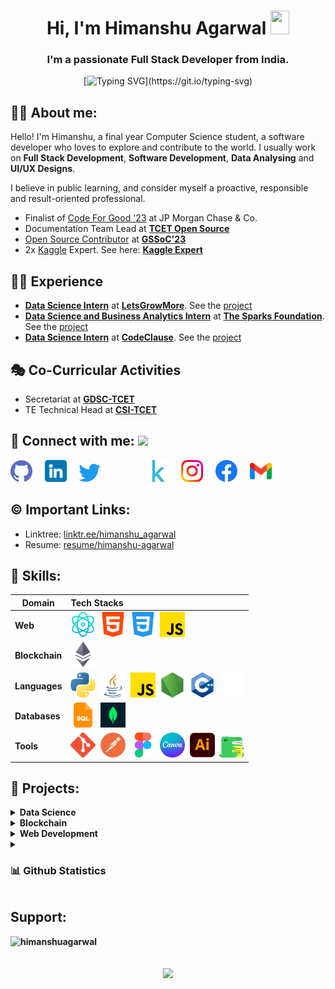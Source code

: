 <h1 align = "center"> Hi, I'm Himanshu Agarwal <img src="https://raw.githubusercontent.com/MartinHeinz/MartinHeinz/master/wave.gif" width="30px" height="38"></h1>
<h3 align="center">I'm a passionate Full Stack Developer from India.</h3>
<div align="center">

[![Typing SVG](https://readme-typing-svg.demolab.com?font=Fira+Code&size=22&pause=200&color=F70000&center=true&vCenter=true&width=470&lines=Hey!+It's+Himanshu+Agarwal;I'm+a+Software+Developer.;MERN+Stack+Developer;%E2%9D%A4%EF%B8%8F+Data+Analyst+%7C+Python+Developer;)](https://git.io/typing-svg)
</div>
  
##  🙋‍♂️ About me:

Hello! I'm Himanshu, a final year Computer Science student, a software developer who loves to explore and contribute to the world.
I usually work on **Full Stack Development**, **Software Development**, **Data Analysing** and **UI/UX Designs**.

I believe in public learning, and consider myself a proactive, responsible and result-oriented professional. 

- Finalist of [Code For Good '23](https://www.linkedin.com/feed/update/urn:li:activity:7084205337221734400/) at JP Morgan Chase & Co.
- Documentation Team Lead at **[TCET Open Source](https://opensource.tcetmumbai.in/)**
- [Open Source Contributor](https://www.linkedin.com/posts/agarwal-himanshu_connections-girlscriptsummerofcode-gssoc-activity-7063382878356684800-6UyV?utm_source=share&utm_medium=member_desktop) at **[GSSoC'23](https://gssoc.girlscript.tech/)**
- 2x [Kaggle](https://www.kaggle.com/) Expert. See here: **[Kaggle Expert](https://www.kaggle.com/hiimanshuagarwal)**


##  👨‍💻 Experience

- **[Data Science Intern](https://drive.google.com/file/d/1PWHhJqs_bZ05yxPs4qEnbiSw2OMWQUzy/view?usp=share_link)** at **[LetsGrowMore](https://letsgrowmore.in/)**. See the [project](https://github.com/himanshu-03/LGMVIP-DataScience)
- **[Data Science and Business Analytics Intern](https://drive.google.com/file/d/1nFCMda1bdLjNZUE_Wc7gBtDdwtULj-i8/view?usp=sharing)** at **[The Sparks Foundation](https://www.thesparksfoundationsingapore.org/)**. See the [project](https://github.com/himanshu-03/Exploratory-Data-Analysis-IPL)
- **[Data Science Intern](https://drive.google.com/file/d/1xnRnI0V5B_hLzi1nXBbrkv-TshLG-sqo/view?usp=share_link)** at **[CodeClause](https://internship.codeclause.com/)**. See the [project](https://github.com/himanshu-03/CC-NOV-DATA_SCIENCE)

## 🎭 Co-Curricular Activities

- Secretariat at **[GDSC-TCET](https://www.dsctcet.tech/)**
- TE Technical Head at **[CSI-TCET](https://tcetcsi.github.io/tcetcsi/index.html)**


  
## 🔗 Connect with me: <a href="https://gifyu.com/image/Zy2f"><img src="https://github.com/milaan9/milaan9/blob/main/Handshake.gif" width="50px"></a>
</h3> 
    <a href="https://www.github.com/himanshu-03" target="_blank" rel="noreferrer"><img alt="Github" width="35px" src="./assets/socials/github.png"></a> &nbsp&nbsp&nbsp
    <a href="https://www.linkedin.com/in/agarwal-himanshu" target="_blank"><img alt="LinkedIn" width="35px" src="./assets/socials/linkedin.png"></a> &nbsp&nbsp&nbsp
    <a href="https://twitter.com/hiimanshu_03" target="_blank"><img alt="Threads" width="35px" src="./assets/socials/twitter.webp"></a> &nbsp&nbsp&nbsp
    <a href="https://www.threads.net/@_._hiimanshu_._" target="_blank"><img alt="Threads" width="35px" src="./assets/socials/threads.png"></a> &nbsp&nbsp&nbsp
     <a href="https://www.kaggle.com/hiimanshuagarwal" target="_blank"><img alt="Kaggle" width="35px" src="./assets/socials/kaggle.png"></a> &nbsp&nbsp&nbsp
    <a href="https://www.instagram.com/_._hiimanshu_._" target="_blank"><img alt="Instagram" width="35px" src="./assets/socials/instagram.png"></a> &nbsp&nbsp&nbsp
    <a href="https://www.facebook.com/profile.php?id=100089528615302" target="_blank"><img alt="Facebook" width="35px" src="./assets/socials/facebook.svg"></a> &nbsp&nbsp&nbsp
    <a href="mailto:himanshuaaagarwal2002@gmail.com" target="_blank"><img alt="Gmail" width="35px" src="./assets/socials/gmail.png"></a>&nbsp&nbsp&nbsp   
</p> 


## ©️ Important Links:

- Linktree: [linktr.ee/himanshu_agarwal](https://linktr.ee/himanshu_agarwal)
- Resume: [resume/himanshu-agarwal](https://drive.google.com/file/d/1WZZb2UPaz6kMUDvkXwKLTUPwId_nlMQj/view?usp=drive_link)


## 🚀 Skills:
Domain | Tech Stacks
-------- | :-------
**Web** | <img src="./assets/skills/reactjs.png" width="40px">&nbsp;&nbsp;<img src="./assets/skills/html.png" width="40px">&nbsp;&nbsp;<img src="./assets/skills/css.png" width="40px">&nbsp;&nbsp;<img src="./assets/skills/js.png" width="40px">
**Blockchain** | <img src="./assets/skills/eth.png" width="40px">
**Languages** | <img src="./assets/skills/python.png" width="40px">&nbsp;&nbsp;<img src="./assets/skills/java.png" width="40px">&nbsp;&nbsp;<img src="./assets/skills/js.png" width="40px">&nbsp;&nbsp;<img src="./assets/skills/nodejs.png" width="40px">&nbsp;&nbsp;<img src="./assets/skills/c%2B%2B.png" width="40px">&nbsp;&nbsp;<img src="./assets/skills/markdown.png" width="40px">
**Databases** | <img src="./assets/skills/sql.png" width="40px">&nbsp;&nbsp;<img src="./assets/skills/mongodb.webp" width="40px">
**Tools** | <img src="./assets/skills/git.png" width="40px">&nbsp;&nbsp;<img src="./assets/skills/postman.png" width="40px">&nbsp;&nbsp;<img src="./assets/skills/figma.png" width="40px">&nbsp;&nbsp;<img src="./assets/skills/canva.png" width="40px">&nbsp;&nbsp;<img src="./assets/skills/adobeillustrator.png" width="40px">&nbsp;&nbsp;<img src="./assets/skills/docusaurus.svg" width="40px">


## 🔭 Projects:
<!-- Data Science -->
<details>
  <summary><b>Data Science<b></summary>
  <br/>
    
Project Name | Tech Stack | Source Code | Dataset
------- | :---------: | :--------: | :--------:
Flight Price Prediction | Python, Flask | [Repo](https://github.com/himanshu-03/Flight-Prediction-System) | [Kaggle](https://www.kaggle.com/datasets/jillanisofttech/flight-price-prediction-dataset)
Customer Churn Prediction | Python | [Repo](https://github.com/himanshu-03/CC-NOV-DATA_SCIENCE/tree/main/TASK1-Customer_Churn_Prediction), [Kaggle](https://www.kaggle.com/code/hiimanshuagarwal/customer-churn-prediction) | [Kaggle](https://www.kaggle.com/datasets/hiimanshuagarwal/predictive-maintenance-dataset)
Covid Analysis | Python | [Repo](https://github.com/himanshu-03/CC-NOV-DATA_SCIENCE/tree/main/TASK2-Covid_Analysis), [Kaggle](https://www.kaggle.com/code/hiimanshuagarwal/covid-analysis) | [Kaggle](https://www.kaggle.com/datasets/sudalairajkumar/covid19-in-india)
Exploratory Data Analysis - IPL | Python | [Repo](https://github.com/himanshu-03/Exploratory-Data-Analysis-IPL), [Kaggle](https://www.kaggle.com/code/hiimanshuagarwal/exploratory-data-analysis-sports) | [Kaggle](https://www.kaggle.com/datasets/hiimanshuagarwal/ipl-dataset-2008-2020)
IRIS Flower Classification | Python | [Repo](https://github.com/himanshu-03/LGMVIP-DataScience/tree/main/TASK1_IRIS_Flower_Classification) | Iris Dataset
Stock Market Prediction using LSTM | Python | [Repo](https://github.com/himanshu-03/LGMVIP-DataScience/tree/main/TASK2_Stock_Market_Prediction_LSTM), [Kaggle](https://www.kaggle.com/code/hiimanshuagarwal/stock-market-price-prediction-using-lstm) | [Kaggle](https://www.kaggle.com/datasets/hiimanshuagarwal/nse-tataglobal)
Exploratory Data Analysis on Dataset Terrorism | Python | [Repo](https://github.com/himanshu-03/Power-BI-Analysis-on-Terrorism) | [Kaggle](https://www.kaggle.com/datasets/START-UMD/gtd)
Prediction using Decision Tree Algorithm | Python | [Repo](https://github.com/himanshu-03/LGMVIP-DataScience/tree/main/TASK4_Prediction_using_Decision_Tree_Algorithm) | Iris dataset
Device Failure Analysis | Python | [Repo](https://github.com/himanshu-03/Device-Failure-Analysis) | [Kaggle](https://www.kaggle.com/datasets/hiimanshuagarwal/predictive-maintenance-dataset)
Effective Targetting of Advertisments | Python | [Repo](https://github.com/himanshu-03/Effective-Targetting-of-Advertisments) | [Kaggle](https://www.kaggle.com/datasets/hiimanshuagarwal/advertising-ef)
</details>


<details>
 <summary><b>Blockchain</b></summary>
  <br/>
  
Project Name | Tech Stack | Source Code 
------- | :---------: | :--------: 
The Mutant Planets - NFT | Javascript | [Repo](https://github.com/himanshu-03/NFT-The-Mutant-Planets)
</details>
    
<details>
 <summary><b>Web Development</b></summary>
  <br/>
  
Project Name | Tech Stack | Source Code | Hosting Platform | Website Link
------- | :---------: | :--------: | :--------: | :-----------:
Portfolio Website | ReactJS, Tailwind CSS | [Repo](https://github.com/himanshu-03/portfolio) | GitHub, Netlify | [Portfolio](https://himanshu-03.github.io/portfolio/)
Covid-19 Dashboard | Python, HTML, CSS | [Repo](https://github.com/himanshu-03/Covid-19-Dashboard) | Streamlit | [Covid-19 Dashboard](https://himanshu-03-covid-19-dashboard-streamlitprofile-a6hwfk.streamlit.app/)
Flight Prediction System | Python, FastAPI | [Repo](https://github.com/himanshu-03/Flight-Price-Prediction-Streamlit) | Streamlit | [Flight Prediction](https://himanshu-03-flight-prediction-system-streamlit-app-fkj7k0.streamlit.app/)
Myntra Clone | HTML, CSS, JS | [Repo](https://github.com/himanshu-03/Myntra-Clone) | GitHub | [Myntra Clone](https://himanshu-03.github.io/Myntra-Clone-UI/)
Ambulance Booking System | Python, HTML, CSS, JS | [Repo](https://github.com/himanshu-03/Ambulance-Booking-System) | Localhost | -
Regex Matcher | Python, HTML, CSS | [Repo](https://github.com/himanshu-03/Regex-Matcher) | Python Anywhere | [Regex Matcher](http://himanshuagarwal.pythonanywhere.com/)
Notes App | Python, HTML, CSS | [Repo](https://github.com/himanshu-03/Notes-App) | Python Anywhere | [Notes App](http://hiimanshuagarwal.pythonanywhere.com/)
</details>

    
<details> 
  <summary><h3>📊 Github Statistics</h3></summary>
  
<div align = "center">
  
  [![Top Languages](https://github-readme-stats.vercel.app/api/top-langs/?username=himanshu-03&layout=compact&theme=radical&line_height=15)](https://github.com/himashu-03/github-readme-stats)
  <br><br>
  [![GitHub Streak Dark](https://streak-stats.demolab.com?user=himanshu-03&theme=radical)](https://git.io/streak-stats)
</div>   
    </details>
  
## Support:</h3>
<p><a href="https://www.buymeacoffee.com/himanshuagarwal"> <img align="left" src="https://cdn.buymeacoffee.com/buttons/v2/default-yellow.png" height="50" width="210" alt="himanshuagarwal" /></a></p><br><br>
<br>
<div align = "center">

  <img src = "https://komarev.com/ghpvc/?username=himanshu-03&color=red&style=flat-square" width=150px>
</div>
